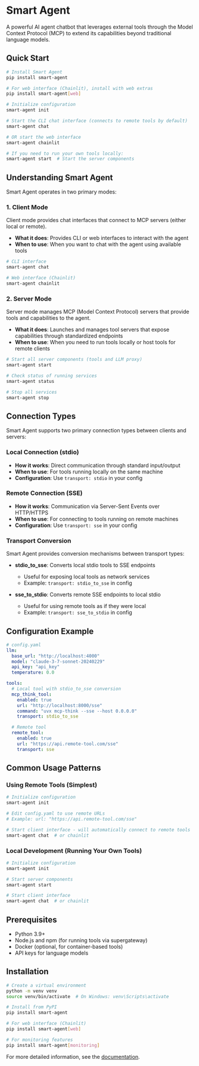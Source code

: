 # Smart Agent

A powerful AI agent chatbot that leverages external tools through the Model Context Protocol (MCP) to extend its capabilities beyond traditional language models.

## Quick Start

```bash
# Install Smart Agent
pip install smart-agent

# For web interface (Chainlit), install with web extras
pip install smart-agent[web]

# Initialize configuration
smart-agent init

# Start the CLI chat interface (connects to remote tools by default)
smart-agent chat

# OR start the web interface
smart-agent chainlit

# If you need to run your own tools locally:
smart-agent start  # Start the server components
```

## Understanding Smart Agent

Smart Agent operates in two primary modes:

### 1. Client Mode

Client mode provides chat interfaces that connect to MCP servers (either local or remote).

- **What it does**: Provides CLI or web interfaces to interact with the agent
- **When to use**: When you want to chat with the agent using available tools

```bash
# CLI interface
smart-agent chat

# Web interface (Chainlit)
smart-agent chainlit
```

### 2. Server Mode

Server mode manages MCP (Model Context Protocol) servers that provide tools and capabilities to the agent.

- **What it does**: Launches and manages tool servers that expose capabilities through standardized endpoints
- **When to use**: When you need to run tools locally or host tools for remote clients

```bash
# Start all server components (tools and LLM proxy)
smart-agent start

# Check status of running services
smart-agent status

# Stop all services
smart-agent stop
```

## Connection Types

Smart Agent supports two primary connection types between clients and servers:

### Local Connection (stdio)

- **How it works**: Direct communication through standard input/output
- **When to use**: For tools running locally on the same machine
- **Configuration**: Use `transport: stdio` in your config

### Remote Connection (SSE)

- **How it works**: Communication via Server-Sent Events over HTTP/HTTPS
- **When to use**: For connecting to tools running on remote machines
- **Configuration**: Use `transport: sse` in your config

### Transport Conversion

Smart Agent provides conversion mechanisms between transport types:

- **stdio_to_sse**: Converts local stdio tools to SSE endpoints
  - Useful for exposing local tools as network services
  - Example: `transport: stdio_to_sse` in config

- **sse_to_stdio**: Converts remote SSE endpoints to local stdio
  - Useful for using remote tools as if they were local
  - Example: `transport: sse_to_stdio` in config

## Configuration Example

```yaml
# config.yaml
llm:
  base_url: "http://localhost:4000"
  model: "claude-3-7-sonnet-20240229"
  api_key: "api_key"
  temperature: 0.0

tools:
  # Local tool with stdio_to_sse conversion
  mcp_think_tool:
    enabled: true
    url: "http://localhost:8000/sse"
    command: "uvx mcp-think --sse --host 0.0.0.0"
    transport: stdio_to_sse

  # Remote tool
  remote_tool:
    enabled: true
    url: "https://api.remote-tool.com/sse"
    transport: sse
```

## Common Usage Patterns

### Using Remote Tools (Simplest)

```bash
# Initialize configuration
smart-agent init

# Edit config.yaml to use remote URLs
# Example: url: "https://api.remote-tool.com/sse"

# Start client interface - will automatically connect to remote tools
smart-agent chat  # or chainlit
```

### Local Development (Running Your Own Tools)

```bash
# Initialize configuration
smart-agent init

# Start server components
smart-agent start

# Start client interface
smart-agent chat  # or chainlit
```

## Prerequisites

- Python 3.9+
- Node.js and npm (for running tools via supergateway)
- Docker (optional, for container-based tools)
- API keys for language models

## Installation

```bash
# Create a virtual environment
python -m venv venv
source venv/bin/activate  # On Windows: venv\Scripts\activate

# Install from PyPI
pip install smart-agent

# For web interface (Chainlit)
pip install smart-agent[web]

# For monitoring features
pip install smart-agent[monitoring]
```

For more detailed information, see the [documentation](https://github.com/ddkang1/smart-agent/wiki).
